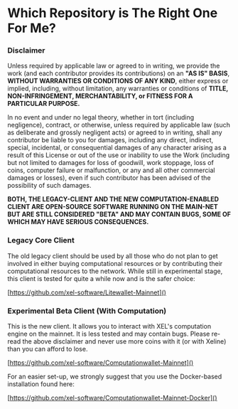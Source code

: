 # Which Repository is The Right One For Me?

### Disclaimer

Unless required by applicable law or agreed to in writing, we provide the work (and each contributor provides its contributions) on an **"AS IS" BASIS**, **WITHOUT WARRANTIES OR CONDITIONS OF ANY KIND**, either express or implied, including, without limitation, any warranties or conditions of **TITLE, NON-INFRINGEMENT, MERCHANTABILITY, or FITNESS FOR A PARTICULAR PURPOSE.**

In no event and under no legal theory, whether in tort (including negligence), contract, or otherwise, unless required by applicable law (such as deliberate and grossly negligent acts) or agreed to in writing, shall any contributor be liable to you for damages, including any direct, indirect, special, incidental, or consequential damages of any character arising as a result of this License or out of the use or inability to use the Work (including but not limited to damages for loss of goodwill, work stoppage, loss of coins, computer failure or malfunction, or any and all other commercial damages or losses), even if such contributor has been advised of the possibility of such damages.

**BOTH, THE LEGACY-CLIENT AND THE NEW COMPUTATION-ENABLED CLIENT ARE OPEN-SOURCE SOFTWARE RUNNING ON THE MAIN-NET BUT ARE STILL CONSIDERED "BETA" AND MAY CONTAIN BUGS, SOME OF WHICH MAY HAVE SERIOUS CONSEQUENCES.**

### Legacy Core Client

The old legacy client should be used by all those who do not plan to get involved in either buying computational resources or by contributing their computational resources to the network. While still in experimental stage, this client is tested for quite a while now and is the safer choice:

[https://github.com/xel-software/Litewallet-Mainnet]()

### Experimental Beta Client (With Computation)

This is the new client. It allows you to interact with XEL's computation engine on the mainnet. It is less tested and may contain bugs. Please re-read the above disclaimer and never use more coins with it (or with Xeline) than you can afford to lose.

[https://github.com/xel-software/Computationwallet-Mainnet]()

For an easier set-up, we strongly suggest that you use the Docker-based installation found here:

[https://github.com/xel-software/Computationwallet-Mainnet-Docker]()



